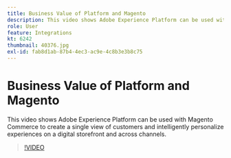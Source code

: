 ```yaml
---
title: Business Value of Platform and Magento
description: This video shows Adobe Experience Platform can be used with Magento Commerce to create a single view of customers and intelligently personalize experiences on a digital storefront and across channels.
role: User
feature: Integrations
kt: 6242
thumbnail: 40376.jpg
exl-id: fab8d1ab-87b4-4ec3-ac9e-4c8b3e3b8c75
---
```

# Business Value of Platform and Magento

This video shows Adobe Experience Platform can be used with Magento Commerce to create a single view of customers and intelligently personalize experiences on a digital storefront and across channels.

>[!VIDEO](https://video.tv.adobe.com/v/40376?quality=12&learn=on)

